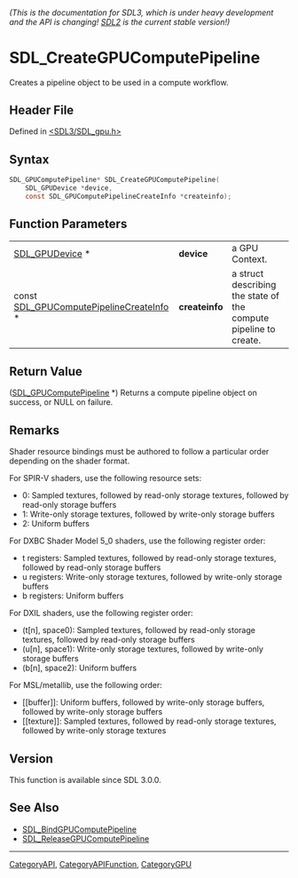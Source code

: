 ###### (This is the documentation for SDL3, which is under heavy development and the API is changing! [SDL2](https://wiki.libsdl.org/SDL2/) is the current stable version!)
# SDL_CreateGPUComputePipeline

Creates a pipeline object to be used in a compute workflow.

## Header File

Defined in [<SDL3/SDL_gpu.h>](https://github.com/libsdl-org/SDL/blob/main/include/SDL3/SDL_gpu.h)

## Syntax

```c
SDL_GPUComputePipeline* SDL_CreateGPUComputePipeline(
    SDL_GPUDevice *device,
    const SDL_GPUComputePipelineCreateInfo *createinfo);
```

## Function Parameters

|                                                                              |                |                                                                  |
| ---------------------------------------------------------------------------- | -------------- | ---------------------------------------------------------------- |
| [SDL_GPUDevice](SDL_GPUDevice) *                                             | **device**     | a GPU Context.                                                   |
| const [SDL_GPUComputePipelineCreateInfo](SDL_GPUComputePipelineCreateInfo) * | **createinfo** | a struct describing the state of the compute pipeline to create. |

## Return Value

([SDL_GPUComputePipeline](SDL_GPUComputePipeline) *) Returns a compute
pipeline object on success, or NULL on failure.

## Remarks

Shader resource bindings must be authored to follow a particular order
depending on the shader format.

For SPIR-V shaders, use the following resource sets:

- 0: Sampled textures, followed by read-only storage textures, followed by
  read-only storage buffers
- 1: Write-only storage textures, followed by write-only storage buffers
- 2: Uniform buffers

For DXBC Shader Model 5_0 shaders, use the following register order:

- t registers: Sampled textures, followed by read-only storage textures,
  followed by read-only storage buffers
- u registers: Write-only storage textures, followed by write-only storage
  buffers
- b registers: Uniform buffers

For DXIL shaders, use the following register order:

- (t[n], space0): Sampled textures, followed by read-only storage textures,
  followed by read-only storage buffers
- (u[n], space1): Write-only storage textures, followed by write-only
  storage buffers
- (b[n], space2): Uniform buffers

For MSL/metallib, use the following order:

- [[buffer]]: Uniform buffers, followed by write-only storage buffers,
  followed by write-only storage buffers
- [[texture]]: Sampled textures, followed by read-only storage textures,
  followed by write-only storage textures

## Version

This function is available since SDL 3.0.0.

## See Also

- [SDL_BindGPUComputePipeline](SDL_BindGPUComputePipeline)
- [SDL_ReleaseGPUComputePipeline](SDL_ReleaseGPUComputePipeline)

----
[CategoryAPI](CategoryAPI), [CategoryAPIFunction](CategoryAPIFunction), [CategoryGPU](CategoryGPU)

